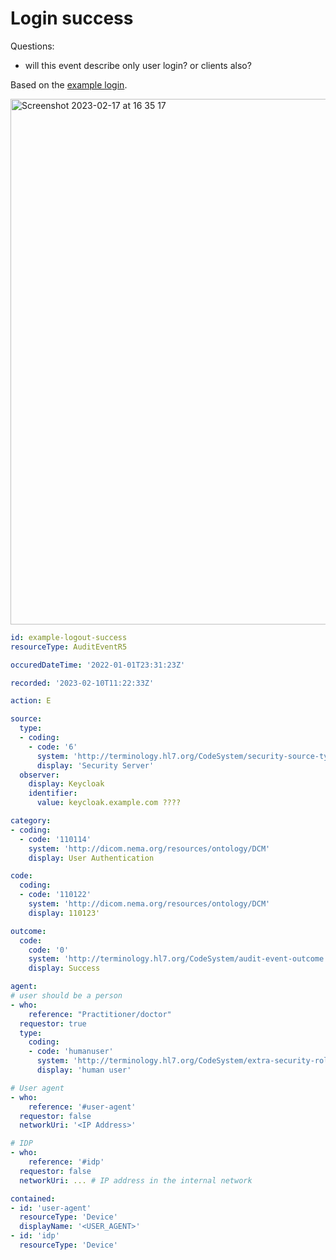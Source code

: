 # Login success

Questions:
- will this event describe only user login? or clients also?

Based on the [example login](http://build.fhir.org/audit-event-example-login.html).

<img width="841" alt="Screenshot 2023-02-17 at 16 35 17" src="https://user-images.githubusercontent.com/1931520/219697684-3bdaeecd-615f-4363-8edd-2e8f1b2b46ac.png">

```yaml
id: example-logout-success
resourceType: AuditEventR5

occuredDateTime: '2022-01-01T23:31:23Z'

recorded: '2023-02-10T11:22:33Z'

action: E

source:
  type:
  - coding:
    - code: '6'
      system: 'http://terminology.hl7.org/CodeSystem/security-source-type'
      display: 'Security Server'
  observer:
    display: Keycloak
    identifier:
      value: keycloak.example.com ????

category:
- coding:
  - code: '110114'
    system: 'http://dicom.nema.org/resources/ontology/DCM'
    display: User Authentication

code:
  coding:
  - code: '110122'
    system: 'http://dicom.nema.org/resources/ontology/DCM'
    display: 110123'

outcome:
  code:
    code: '0'
    system: 'http://terminology.hl7.org/CodeSystem/audit-event-outcome'
    display: Success

agent:
# user should be a person
- who:
    reference: "Practitioner/doctor"
  requestor: true
  type:
    coding:
    - code: 'humanuser'
      system: 'http://terminology.hl7.org/CodeSystem/extra-security-role-type'
      display: 'human user'

# User agent
- who:
    reference: '#user-agent'
  requestor: false
  networkUri: '<IP Address>'

# IDP
- who:
    reference: '#idp'
  requestor: false
  networkUri: ... # IP address in the internal network

contained:
- id: 'user-agent'
  resourceType: 'Device'
  displayName: '<USER_AGENT>'
- id: 'idp'
  resourceType: 'Device'
```
